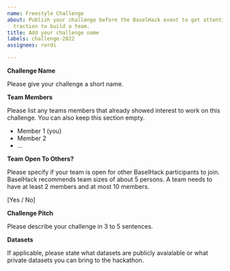 ```yaml
---
name: Freestyle Challenge
about: Publish your challenge before the BaselHack event to get attention and initial
  traction to build a team.
title: Add your challenge name
labels: challenge-2022
assignees: rordi

---
```


**Challenge Name**

Please give your challenge a short name.

**Team Members**

Please list any teams members that already showed interest to work on this challenge. You can also keep this section empty.

- Member 1 (you)
- Member 2
- ...

**Team Open To Others?**

Please specify if your team is open for other BaselHack participants to join. BaselHack recommends team sizes of about 5 persons. A team needs to have at least 2 members and at most 10 members.

[Yes / No]

**Challenge Pitch**

Please describe your challenge in 3 to 5 sentences.

**Datasets**

If applicable, please state what datasets are publicly avaialable or what private datasets you can bring to the hackathon.
